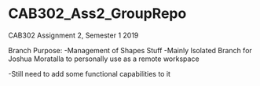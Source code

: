 # CAB302_Ass2_GroupRepo
CAB302 Assignment 2, Semester 1 2019

Branch Purpose:
  -Management of Shapes Stuff
  -Mainly Isolated Branch for Joshua Moratalla to personally use as a remote workspace
  
  -Still need to add some functional capabilities to it
